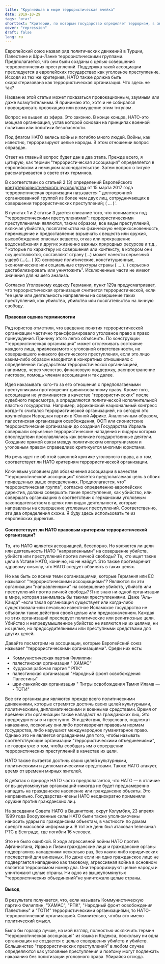 ```yaml
---
title: "Крупнейшая в мире террористическая ячейка"
date: 2019-10-29
tags: "штат"
shorttext: "Критерии, по которым государство определяет терроризм, в значительной степени применимы к НАТО."
cover: "repression"
draft: false
lang: ru
---
```


Европейский союз назвал ряд политических движений в Турции, Палестине и Шри-Ланке террористическими группами. Предполагается, что они были созданы с целью совершения террористических преступлений. Поддержка такой ассоциации преследуется в европейских государствах как уголовное преступление. Исходя из тех же критериев, НАТО также должна быть охарактеризована как террористическая организация. Что здесь не так?

Название этой статьи может показаться провокационным, заумным или даже возмутительным. Я принимаю это, хотя и не собирался провоцировать провокацию или возмущение этим титулом.

Вопрос не вышел из эфира. Это законно. В конце концов, НАТО-это мощная организация, устав которой основан на принципах военной политики или политики безопасности.

Под флагом НАТО велись войны и погибло много людей. Войны, как известно, терроризируют целые народы. В этом отношении вопрос оправдан.

Ответ на главный вопрос будет дан в два этапа. Прежде всего, я цитирую, как термин "террористическая ассоциация" определяется в европейском и немецком законодательстве. Затем вопрос о титуле рассматривается в свете этих терминов.

В соответствии со статьей 2 (3) определений Европейского [контртеррористического руководства](https://eur-lex.europa.eu/legal-content/EN/TXT/HTML/?uri=LEGISSUM:l33168&from=DE "EU rules on terrorist offences and related penalties") от 15 марта 2017 года террористическая организация называется " долгосрочной организованной группой из более чем двух лиц, сотрудничающих в совершении террористических преступлений; ( ... )'.

В пунктах 1 и 2 статьи 3 дается описание того, что понимается под "террористическими преступлениями": террористическими преступлениями являются, таким образом, все виды преступлений, включая убийства, посягательства на физическую неприкосновенность, перемещение и предоставление взрывчатых веществ или оружия, высвобождение опасных веществ, отказ или прекращение водоснабжения и других жизненно важных природных ресурсов и т.д., " которые по характеру их совершения или контексту, в котором они осуществляются, составляют страну (...) может нанести серьезный ущерб (...(... ) (С) основные политические, конституционные, экономические или социальные структуры страны ( ... )..) серьезно дестабилизировать или уничтожить". Исключенные части не имеют значения для нашего анализа.

Согласно Уголовному кодексу Германии, пункт 129а предусматривает, что террористическая организация считается террористической, если "ее цели или деятельность направлены на совершение таких преступлений, как убийство, убийство или посягательство на личную свободу.

#### Правовая оценка терминологии

Ряд юристов отметили, что введение понятия террористической организации частично трансформировало уголовное право в право принуждения. Причину этого легко объяснить. По конструкции "террористическая организация" может отслеживать состояние каждого лица, привлекаемого к уголовной ответственности, не совершившего никакого фактического преступления, если это лицо каким-либо образом находится в конкретных отношениях с определенной государством террористической организацией, например, через членство, финансовую поддержку, распространение листовок, помощь членам ассоциации и так далее.

Идея наказывать кого-то за его отношения с предполагаемыми преступниками противоречит цивилизованному праву. Кроме того, ассоциации не упоминаются в качестве "террористических" после судебного пересмотра, а определяются политической исполнительной властью государства. Например, африканский национальный конгресс когда-то считался террористической организацией, но сегодня это крупнейшая Народная партия в Южной Африке. Аналогичным образом, палестинская организация освобождения, ООП или сионистские террористические организации до создания Государства Израиль совершали серьезные террористические нападения и лидеры которых впоследствии прославлялись как великие государственные деятели. Создание прямой связи между политическим оппортунизмом и уголовным правом справедливо критикуется многими юристами.

Но речь идет не об этой законной критике уголовного права, а о том, соответствует ли НАТО критериям террористической организации.

Ключевым условием для обозначения ассоциации в качестве "террористической ассоциации" является предполагаемая цель в обоих приведенных выше определениях. Предполагается, что" террористическая группа", согласно определению европейских директив, должна совершать такие преступления, как убийство, или совершать организацию в соответствии с германским уголовным законодательством в целях или видах деятельности, которые направлены на совершение уголовных преступлений. Соответственно, эти два определения схожи. Я буду здесь использовать те из европейских директив.

#### Соответствует ли НАТО правовым критериям террористической организации?

То, что НАТО является ассоциацией, бесспорно. Но являются ли цели или деятельность НАТО "направленными" на совершение убийств, убийств или преступлений против личной свободы? Те, кто ищет такие цели в Уставе НАТО, конечно, их не найдут. Это также противоречит здравому смыслу, что НАТО следует обвинять в таких целях.

Но как быть со всеми теми организациями, которые Германия или ЕС называют "террористическими ассоциациями"? Являются ли эти организации "направленными" на совершение убийств, убийств или преступлений против личной свободы? Я не знаю ни одной организации в мире, которая занималась бы такими преступлениями. Даже "Аль-Каида" -если такая организация существует или когда-либо существовала-или печально известное Исламское государство не объявили такие действия своей целью или предназначением. Каждая из этих организаций преследует политические или религиозные цели. Убийство и непредумышленное убийство не являются ни их целями, ни их целью, но предосудительными или преступными средствами для других целей.

Давайте посмотрим на ассоциации, которые Европейский союз называет "террористическими организациями". Среди них есть:

  - Коммунистическая партия Филиппин
  - палестинская организация " ХАМАС"
  - Курдская рабочая партия " РПК"
  - палестинская организация "Народный фронт освобождения Палестины"
  - шри-ланкийская организация " Тигры освобождения Тамил Илама — - ТОТИ"
  
Все эти организации являются прежде всего политическими движениями, которые стремятся достичь своих целей культурными, политическими, дипломатическими и военными средствами. Время от времени эти организации также нападают на гражданских лиц. Это предосудительно и преступно. Эти действия, безусловно, подлежат наказанию, поскольку они либо противоречат правовым нормам государства, либо нарушают международное гуманитарное право. Однако это не является оправданием для того, чтобы называть соответствующие организации "террористическими объединениями", не говоря уже о том, чтобы сообщать им о совершении террористических преступлений в качестве их цели.

НАТО также пытается достичь своих целей культурными, политическими и дипломатическими средствами. Также НАТО атакует, время от времени мирных жителей.

В дебатах о природе НАТО часто предполагается, что НАТО — в отличие от вышеупомянутых организаций-никогда не будет преднамеренно нападать на гражданское население или гражданские объекты. Это неправильно. Государства-члены НАТО неоднократно применяли оружие против гражданских лиц.

На заседании Совета НАТО в Вашингтоне, округ Колумбия, 23 апреля 1999 года Вооруженные силы НАТО были также уполномочены наносить удары по гражданским объектам, в частности по домам средств массовой информации.  В тот же день был атакован телеканал РТС в Белграде, где погибли 16 человек.

Это не было ошибкой. В ходе агрессивной войны НАТО против Афганистана, Ирака и Ливии гражданские лица и гражданские органы подвергались нападениям несколько раз, без каких-либо юридических последствий для виновных. Но даже если ни одно гражданское лицо не подвергается нападению как таковому, агрессивная война в основном является терроризмом номер два. Они терроризируют целые народы и уничтожают целые страны. Ни одно из вышеупомянутых "террористических объединений"не уничтожало целые страны.

#### Вывод

В результате получается, что, если называть Коммунистическую партию Филиппин, "ХАМАС", "РПК", "Народный фронт освобождения Палестины" и "ТОТИ" террористическими организациями, то НАТО-террористической организацией. Сомнительно, чтобы это имело политический смысл.

Было бы гораздо лучше, на мой взгляд, полностью исключить термин "террористическая ассоциация" из языка и Кодекса, поскольку ни одна организация не создается с целью совершения убийств и убийств. Большинство "террористических преступлений" в любом случае определяются как уголовные преступления и поэтому могут подлежать наказанию без политизации уголовного права. Убирайся отсюда.
